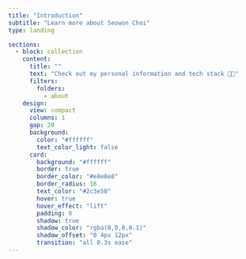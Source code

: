 ```yaml
---
title: "Introduction"
subtitle: "Learn more about Seowon Choi"
type: landing

sections:
  - block: collection
    content:
      title: ""
      text: "Check out my personal information and tech stack 👨‍💻"
      filters:
        folders:
          - about
    design:
      view: compact
      columns: 1
      gap: 20
      background:
        color: "#ffffff"
        text_color_light: false
      card:
        background: "#ffffff"
        border: true
        border_color: "#e8e8e8"
        border_radius: 16
        text_color: "#2c3e50"
        hover: true
        hover_effect: "lift"
        padding: 0
        shadow: true
        shadow_color: "rgba(0,0,0,0.1)"
        shadow_offset: "0 4px 12px"
        transition: "all 0.3s ease"
---
```


